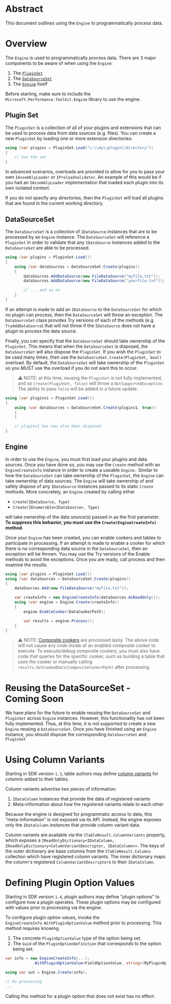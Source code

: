 # Abstract

This document outlines using the `Engine` to programmatically process data.

# Overview

The `Engine` is used to programmatically process data. There are 3
major components to be aware of when using the `Engine`:
1. The [`PluginSet`](#Plugin-Set)
2. The [`DataSourceSet`](#DataSourceSet)
3. The [`Engine`](#Engine) itself

Before starting, make sure to include the `Microsoft.Performance.Toolkit.Engine`
library to use the engine.

## Plugin Set

The `PluginSet` is a collection of all of your plugins and extensions that can
be used to process data from data sources (e.g. files). You can create a new
`PluginSet` by loading one or more extension directories:

````cs
using (var plugins = PluginSet.Load("c:\\my\\plugin\\directory"))
{
    // Use the set
}
````

In advanced scenarios, overloads are provided to allow for you to pass your
own `IAssemblyLoader` or `IPreloadValidator`. An example of this would be if
you had an `IAssemblyLoader` implementation that loaded each plugin into its
own isolated context.

If you do not specify any directories, then the `PluginSet` will load all
plugins that are found in the current working directory.

## DataSourceSet

The `DataSourceSet` is a collection of `IDataSource` instances that are to be
processed by an `Engine` instance. The `DataSourceSet` will reference a
`PluginSet` in order to validate that any `IDataSource` instances added to the
`DataSourceSet` are able to be processed.

````cs
using (var plugins = PluginSet.Load())
{
    using (var dataSources = DataSourceSet.Create(plugins))
    {
        dataSources.AddDataSource(new FileDataSource("myfile.txt"));
        dataSources.AddDataSource(new FileDataSource("yourfile.txt"));

        // ... and so on
    }
}

````

If an attempt is made to add an `IDataSource` to the `DataSourceSet` for which
no plugin can process, then the `DataSourceSet` will throw an exception. The
`DataSourceSet` class provides Try versions of each of the methods (e.g.
`TryAddDataSource`) that will not throw if the `IDataSource` does not have a
plugin to process the data source.

Finally, you can specify that the `DataSourceSet` should take ownership of the
`PluginSet`. This means that when the `DataSourceSet` is disposed, the
`DataSourceSet` will also dispose the `PluginSet`. If you wish the `PluginSet`
to be used many times, then use the `DataSourceSet.Create(PluginSet, bool)`
overload. By default, the `DataSourceSet` will take ownership of the `PluginSet`
so you *MUST* use the overload if you do not want this to occur.

> ⚠️ NOTE: at this time, reusing the `PluginSet` is not fully implemented, and so
`Create(PluginSet, false)` will throw a `NotSupportedException`. The ability
to pass `false` will be added in a future update.

````cs
using (var plugins1 = PluginSet.Load())
{
    using (var dataSources = DataSourceSet.Create(plugins1, true))
    {
    }

    // plugins1 has now also been disposed.
}
````

## Engine

In order to use the `Engine`, you must first load your plugins and data sources.
Once you have done so, you may use the `Create` method with an `EngineCreateInfo`
instance in order to create a useable `Engine.` Similar to how the `DataSourceSet`
can take ownership of the `PluginSet`, the `Engine` can take ownership of
data sources. The `Engine` will take ownership of and safely dispose of any
`IDataSource` instances passed to its static `Create` methods. More concretely,
an `Engine` created by calling either
- `Create(IDataSource, Type)`
- `Create(IEnumerable<IDataSource>, Type)`

will take ownership of the data source(s) passed in as the first parameter. **To
suppress this behavior, you must use the `Create(EngineCreateInfo)` method**.

Once your `Engine` has been created, you can enable cookers and tables to
participate in processing. If an attempt is made to enable a cooker for which
there is no corresponding data source in the `DataSourceSet`, then an exception
will be thrown. You may use the Try versions of the Enable methods to avoid
the exceptions.
Once you are ready, call process and then examine the results.

````cs
using (var plugins = PluginSet.Load())
using (var dataSources = DataSourceSet.Create(plugins))
{
    dataSources.Add(new FileDataSource("myfile.txt"));

    var createInfo = new EngineCreateInfo(dataSources.AsReadOnly());
    using (var engine = Engine.Create(createInfo))
    {
        engine.EnableCooker(DataCookerPath);

        var results = engine.Process();
    }
}
````

> ⚠️ NOTE: [Composite cookers](../Glossary.md#compositedatacooker) are processed lazily. The above code will not cause any code inside of an enabled composite cooker to execute. To execute/debug composite cookers, you must also have code that queries for the specific cooker, such as building a table that uses the cooker or manually calling `results.GetCookedData(CompositeCookerPath)` after processing.

# Reusing the DataSourceSet - Coming Soon

We have plans for the future to enable reusing the `DataSourceSet` and `PluginSet`
across `Engine` instances. However, this functionality has not been fully implemented.
Thus, at this time, it is not supported to create a new `Engine` reusing a `DataSourceSet`.
Once you have finished using an `Engine` instance, you should dispose the corresponding
`DataSourceSet` and `PluginSet`

# Using Column Variants

Starting in SDK version `1.3`, table authors may define [column variants](../Glossary.md#column-variant) for columns added to their tables.

Column variants advertise two pieces of information:
1. `IDataColumn` instances that provide the data of registered variants
2. Meta-information about how the registered variants relate to each other

Because the engine is designed for programmatic access to data, this "meta-information" is not exposed via its API. Instead, the engine exposes only the `IDataColumn` instances that provide column variant data.

Column variants are available via the `ITableResult.ColumnVariants` property, which exposes a `IReadOnlyDictionary<IDataColumn, IReadOnlyDictionary<ColumnVariantDescriptor, IDataColumn>>`. The keys of the outer dictionary are base columns from the `ITableResult.Columns` collection which have registered column variants. The inner dictionary maps the column's registered `ColumnVariantDescriptor`s to their `IDataColumn`.

# Defining Plugin Option Values

Starting in SDK version `1.4`, plugin authors may define "plugin options" to configure how a plugin operates. These plugin options may be configured with values prior to processing via the engine.

To configure plugin option values, invoke the `EngineCreateInfo.WithPluginOptionValue` method prior to processing. This method requires knowing
1. The concrete `PluginOptionValue` type of the option being set.
2. The `Guid` of the `PluginOptionDefinition` that corresponds to the option being set.

```cs
var info = new EngineCreateInfo(...);
            .WithPluginOptionValue<FieldOptionValue, string>(MyPluginOptionIds.MyFieldOptionId, "Hello World");

using var sut = Engine.Create(info);

// Do processing
...
```

Calling this method for a plugin option that does not exist has no effect.